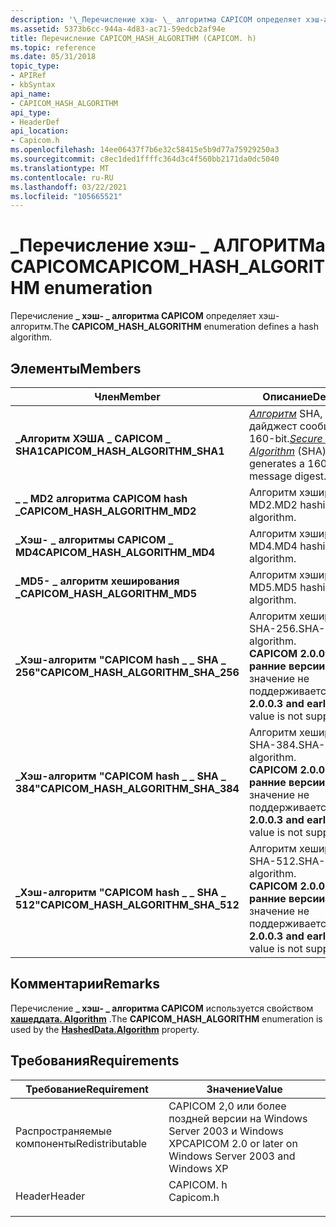 ```yaml
---
description: '\_Перечисление хэш- \_ алгоритма CAPICOM определяет хэш-алгоритм.'
ms.assetid: 5373b6cc-944a-4d83-ac71-59edcb2af94e
title: Перечисление CAPICOM_HASH_ALGORITHM (CAPICOM. h)
ms.topic: reference
ms.date: 05/31/2018
topic_type:
- APIRef
- kbSyntax
api_name:
- CAPICOM_HASH_ALGORITHM
api_type:
- HeaderDef
api_location:
- Capicom.h
ms.openlocfilehash: 14ee06437f7b6e32c58415e5b9d77a75929250a3
ms.sourcegitcommit: c8ec1ded1ffffc364d3c4f560bb2171da0dc5040
ms.translationtype: MT
ms.contentlocale: ru-RU
ms.lasthandoff: 03/22/2021
ms.locfileid: "105665521"
---
```

# <a name="capicom_hash_algorithm-enumeration"></a><span data-ttu-id="accf1-103">\_Перечисление хэш- \_ АЛГОРИТМа CAPICOM</span><span class="sxs-lookup"><span data-stu-id="accf1-103">CAPICOM\_HASH\_ALGORITHM enumeration</span></span>

<span data-ttu-id="accf1-104">Перечисление **\_ хэш- \_ алгоритма CAPICOM** определяет хэш-алгоритм.</span><span class="sxs-lookup"><span data-stu-id="accf1-104">The **CAPICOM\_HASH\_ALGORITHM** enumeration defines a hash algorithm.</span></span>

## <a name="members"></a><span data-ttu-id="accf1-105">Элементы</span><span class="sxs-lookup"><span data-stu-id="accf1-105">Members</span></span>



| <span data-ttu-id="accf1-106">Член</span><span class="sxs-lookup"><span data-stu-id="accf1-106">Member</span></span>                                 | <span data-ttu-id="accf1-107">Описание</span><span class="sxs-lookup"><span data-stu-id="accf1-107">Description</span></span>                                                                                                                                                                 | <span data-ttu-id="accf1-108">Значение</span><span class="sxs-lookup"><span data-stu-id="accf1-108">Value</span></span> |
|----------------------------------------|-----------------------------------------------------------------------------------------------------------------------------------------------------------------------------|-------|
| <span data-ttu-id="accf1-109">**\_Алгоритм ХЭША \_ CAPICOM \_ SHA1**</span><span class="sxs-lookup"><span data-stu-id="accf1-109">**CAPICOM\_HASH\_ALGORITHM\_SHA1**</span></span>     | <span data-ttu-id="accf1-110">[*Алгоритм*](../secgloss/s-gly.md) SHA, создающий дайджест сообщения 160-bit.</span><span class="sxs-lookup"><span data-stu-id="accf1-110">[*Secure Hash Algorithm*](../secgloss/s-gly.md) (SHA) that generates a 160-bit message digest.</span></span><br/> | <span data-ttu-id="accf1-111">0</span><span class="sxs-lookup"><span data-stu-id="accf1-111">0</span></span>     |
| <span data-ttu-id="accf1-112">**\_ \_ MD2 алгоритма CAPICOM hash \_**</span><span class="sxs-lookup"><span data-stu-id="accf1-112">**CAPICOM\_HASH\_ALGORITHM\_MD2**</span></span>      | <span data-ttu-id="accf1-113">Алгоритм хэширования MD2.</span><span class="sxs-lookup"><span data-stu-id="accf1-113">MD2 hashing algorithm.</span></span><br/>                                                                                                                                           | <span data-ttu-id="accf1-114">1</span><span class="sxs-lookup"><span data-stu-id="accf1-114">1</span></span>     |
| <span data-ttu-id="accf1-115">**\_Хэш- \_ алгоритмы CAPICOM \_ MD4**</span><span class="sxs-lookup"><span data-stu-id="accf1-115">**CAPICOM\_HASH\_ALGORITHM\_MD4**</span></span>      | <span data-ttu-id="accf1-116">Алгоритм хэширования MD4.</span><span class="sxs-lookup"><span data-stu-id="accf1-116">MD4 hashing algorithm.</span></span><br/>                                                                                                                                           | <span data-ttu-id="accf1-117">2</span><span class="sxs-lookup"><span data-stu-id="accf1-117">2</span></span>     |
| <span data-ttu-id="accf1-118">**\_MD5- \_ алгоритм хеширования \_**</span><span class="sxs-lookup"><span data-stu-id="accf1-118">**CAPICOM\_HASH\_ALGORITHM\_MD5**</span></span>      | <span data-ttu-id="accf1-119">Алгоритм хэширования MD5.</span><span class="sxs-lookup"><span data-stu-id="accf1-119">MD5 hashing algorithm.</span></span><br/>                                                                                                                                           | <span data-ttu-id="accf1-120">3</span><span class="sxs-lookup"><span data-stu-id="accf1-120">3</span></span>     |
| <span data-ttu-id="accf1-121">**\_Хэш-алгоритм "CAPICOM hash \_ \_ SHA \_ 256"**</span><span class="sxs-lookup"><span data-stu-id="accf1-121">**CAPICOM\_HASH\_ALGORITHM\_SHA\_256**</span></span> | <span data-ttu-id="accf1-122">Алгоритм хеширования SHA-256.</span><span class="sxs-lookup"><span data-stu-id="accf1-122">SHA-256 hash algorithm.</span></span><br/> <span data-ttu-id="accf1-123">**CAPICOM 2.0.0.3 и более ранние версии:** Это значение не поддерживается.</span><span class="sxs-lookup"><span data-stu-id="accf1-123">**CAPICOM 2.0.0.3 and earlier:** This value is not supported.</span></span><br/>                                                                 | <span data-ttu-id="accf1-124">4</span><span class="sxs-lookup"><span data-stu-id="accf1-124">4</span></span>     |
| <span data-ttu-id="accf1-125">**\_Хэш-алгоритм "CAPICOM hash \_ \_ SHA \_ 384"**</span><span class="sxs-lookup"><span data-stu-id="accf1-125">**CAPICOM\_HASH\_ALGORITHM\_SHA\_384**</span></span> | <span data-ttu-id="accf1-126">Алгоритм хеширования SHA-384.</span><span class="sxs-lookup"><span data-stu-id="accf1-126">SHA-384 hash algorithm.</span></span><br/> <span data-ttu-id="accf1-127">**CAPICOM 2.0.0.3 и более ранние версии:** Это значение не поддерживается.</span><span class="sxs-lookup"><span data-stu-id="accf1-127">**CAPICOM 2.0.0.3 and earlier:** This value is not supported.</span></span><br/>                                                                 | <span data-ttu-id="accf1-128">5</span><span class="sxs-lookup"><span data-stu-id="accf1-128">5</span></span>     |
| <span data-ttu-id="accf1-129">**\_Хэш-алгоритм "CAPICOM hash \_ \_ SHA \_ 512"**</span><span class="sxs-lookup"><span data-stu-id="accf1-129">**CAPICOM\_HASH\_ALGORITHM\_SHA\_512**</span></span> | <span data-ttu-id="accf1-130">Алгоритм хеширования SHA-512.</span><span class="sxs-lookup"><span data-stu-id="accf1-130">SHA-512 hash algorithm.</span></span><br/> <span data-ttu-id="accf1-131">**CAPICOM 2.0.0.3 и более ранние версии:** Это значение не поддерживается.</span><span class="sxs-lookup"><span data-stu-id="accf1-131">**CAPICOM 2.0.0.3 and earlier:** This value is not supported.</span></span><br/>                                                                 | <span data-ttu-id="accf1-132">6</span><span class="sxs-lookup"><span data-stu-id="accf1-132">6</span></span>     |



## <a name="remarks"></a><span data-ttu-id="accf1-133">Комментарии</span><span class="sxs-lookup"><span data-stu-id="accf1-133">Remarks</span></span>

<span data-ttu-id="accf1-134">Перечисление **\_ хэш- \_ алгоритма CAPICOM** используется свойством [**хашеддата. Algorithm**](hasheddata-algorithm.md) .</span><span class="sxs-lookup"><span data-stu-id="accf1-134">The **CAPICOM\_HASH\_ALGORITHM** enumeration is used by the [**HashedData.Algorithm**](hasheddata-algorithm.md) property.</span></span>

## <a name="requirements"></a><span data-ttu-id="accf1-135">Требования</span><span class="sxs-lookup"><span data-stu-id="accf1-135">Requirements</span></span>



| <span data-ttu-id="accf1-136">Требование</span><span class="sxs-lookup"><span data-stu-id="accf1-136">Requirement</span></span> | <span data-ttu-id="accf1-137">Значение</span><span class="sxs-lookup"><span data-stu-id="accf1-137">Value</span></span> |
|----------------------------|--------------------------------------------------------------------------------------|
| <span data-ttu-id="accf1-138">Распространяемые компоненты</span><span class="sxs-lookup"><span data-stu-id="accf1-138">Redistributable</span></span><br/> | <span data-ttu-id="accf1-139">CAPICOM 2,0 или более поздней версии на Windows Server 2003 и Windows XP</span><span class="sxs-lookup"><span data-stu-id="accf1-139">CAPICOM 2.0 or later on Windows Server 2003 and Windows XP</span></span><br/>                |
| <span data-ttu-id="accf1-140">Header</span><span class="sxs-lookup"><span data-stu-id="accf1-140">Header</span></span><br/>          | <dl> <span data-ttu-id="accf1-141"><dt>CAPICOM. h</dt></span><span class="sxs-lookup"><span data-stu-id="accf1-141"><dt>Capicom.h</dt></span></span> </dl> |



 

 
